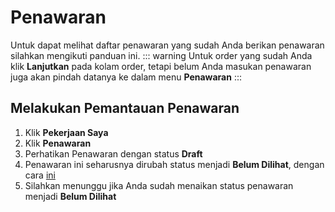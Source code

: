 # Penawaran
Untuk dapat melihat daftar penawaran yang sudah Anda berikan penawaran silahkan mengikuti panduan ini.
::: warning
Untuk order yang sudah Anda klik **Lanjutkan** pada kolam order, tetapi belum Anda masukan penawaran juga akan pindah datanya ke dalam menu **Penawaran**
:::

## Melakukan Pemantauan Penawaran
1. Klik **Pekerjaan Saya**
2. Klik **Penawaran**
3. Perhatikan Penawaran dengan status **Draft**
4. Penawaran ini seharusnya dirubah status menjadi **Belum Dilihat**, dengan cara [ini](/ff/kolamorder#memberikan-penawaran)
5. Silahkan menunggu jika Anda sudah menaikan status penawaran menjadi **Belum Dilihat**

